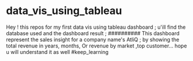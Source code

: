 # data_vis_using_tableau
Hey ! this repos for my first data vis using tableau dashboard ;
u'ill find the database used and the dashboard result ;
##########
This dashboard represent the sales insight for a company name's AtliQ ;
by showing the total revenue in years, months, Or revenue by market ,top customer... 
hope u will understand it as well 
#keep_learning
